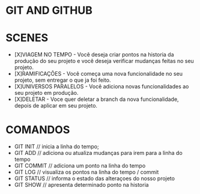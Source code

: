 # GIT AND GITHUB

# SCENES

-    [X]VIAGEM NO TEMPO - Você deseja criar pontos na historia da produção do seu projeto e você deseja verificar mudanças feitas no seu projeto.
-    [X]RAMIFICAÇÕES - Você começa uma nova funcionalidade no seu projeto, sem entregar o que ja foi feito.
-    [X]UNIVERSOS PARALELOS - Você adiciona novas funcionalidades ao seu projeto em produção.
-    [X]DELETAR - Voce quer deletar a branch da nova funcionalidade, depois de aplicar em seu projeto. 

# COMANDOS

- GIT INIT // inicia a linha do tempo;
- GIT ADD // adiciona ou atualiza mudanças para irem para a linha do tempo
- GIT COMMIT // adiciona um ponto na linha do tempo
- GIT LOG // visualiza os pontos na linha do tempo / commit
- GIT STATUS // informa o estado das alteraçoes do nosso projeto
- GIT SHOW // apresenta determinado ponto na historia 
